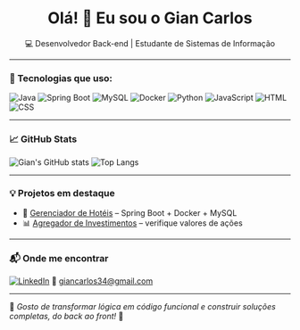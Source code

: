 <h1 align="center">Olá! 👋 Eu sou o Gian Carlos</h1>

<p align="center">
  💻 Desenvolvedor Back-end | Estudante de Sistemas de Informação  
</p>

---

### 🚀 Tecnologias que uso:
![Java](https://img.shields.io/badge/Java-%23ED8B00.svg?style=for-the-badge&logo=java&logoColor=white)
![Spring Boot](https://img.shields.io/badge/Spring%20Boot-6DB33F?style=for-the-badge&logo=spring-boot&logoColor=white)
![MySQL](https://img.shields.io/badge/MySQL-00000F?style=for-the-badge&logo=mysql&logoColor=white)
![Docker](https://img.shields.io/badge/Docker-2496ED?style=for-the-badge&logo=docker&logoColor=white)
![Python](https://img.shields.io/badge/Python-3776AB?style=for-the-badge&logo=python&logoColor=white)
![JavaScript](https://img.shields.io/badge/JavaScript-F7DF1E?style=for-the-badge&logo=javascript&logoColor=black)
![HTML](https://img.shields.io/badge/HTML5-E34F26?style=for-the-badge&logo=html5&logoColor=white)
![CSS](https://img.shields.io/badge/CSS3-1572B6?style=for-the-badge&logo=css3&logoColor=white)

---

### 📈 GitHub Stats
![Gian's GitHub stats](https://github-readme-stats.vercel.app/api?username=GianCarlosDev&show_icons=true&theme=radical)
![Top Langs](https://github-readme-stats.vercel.app/api/top-langs/?username=GianCarlosDev&layout=compact&theme=radical)

---

### 💡 Projetos em destaque
- 🔗 [Gerenciador de Hotéis](https://github.com/GianCarlosDev/gerenciador-hoteis) – Spring Boot + Docker + MySQL
- 📊 [Agregador de Investimentos](https://github.com/GianCarlosDev/agregador-de-investimento) – verifique valores de ações

---

### 📬 Onde me encontrar
[![LinkedIn](https://img.shields.io/badge/-LinkedIn-blue?style=flat-square&logo=Linkedin&logoColor=white)](https://www.linkedin.com/in/GianCarlos)
📧 giancarlos34@gmail.com

---

🧠 *Gosto de transformar lógica em código funcional e construir soluções completas, do back ao front!* 🚀
